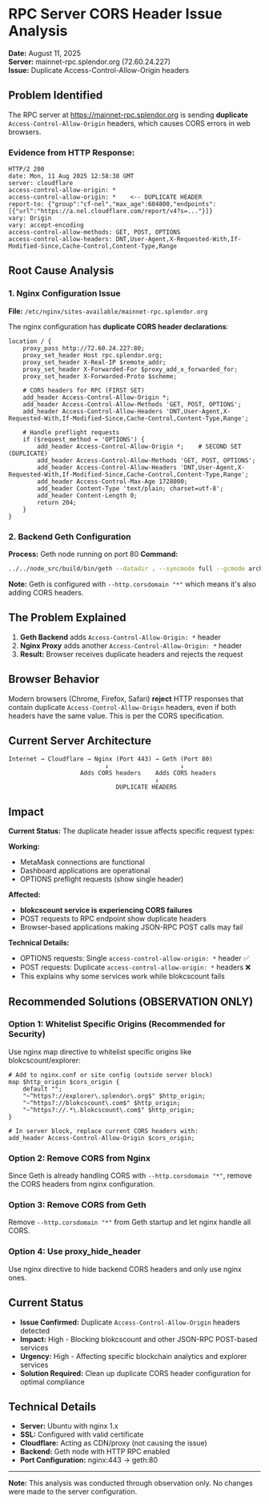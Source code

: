 # RPC Server CORS Header Issue Analysis
**Date:** August 11, 2025  
**Server:** mainnet-rpc.splendor.org (72.60.24.227)  
**Issue:** Duplicate Access-Control-Allow-Origin headers  

## Problem Identified

The RPC server at https://mainnet-rpc.splendor.org is sending **duplicate** `Access-Control-Allow-Origin` headers, which causes CORS errors in web browsers.

### Evidence from HTTP Response:
```
HTTP/2 200
date: Mon, 11 Aug 2025 12:58:38 GMT
server: cloudflare
access-control-allow-origin: *
access-control-allow-origin: *    <-- DUPLICATE HEADER
report-to: {"group":"cf-nel","max_age":604800,"endpoints":[{"url":"https://a.nel.cloudflare.com/report/v4?s=..."}]}
vary: Origin
vary: accept-encoding
access-control-allow-methods: GET, POST, OPTIONS
access-control-allow-headers: DNT,User-Agent,X-Requested-With,If-Modified-Since,Cache-Control,Content-Type,Range
```

## Root Cause Analysis

### 1. Nginx Configuration Issue
**File:** `/etc/nginx/sites-available/mainnet-rpc.splendor.org`

The nginx configuration has **duplicate CORS header declarations**:

```nginx
location / {
    proxy_pass http://72.60.24.227:80;
    proxy_set_header Host rpc.splendor.org;
    proxy_set_header X-Real-IP $remote_addr;
    proxy_set_header X-Forwarded-For $proxy_add_x_forwarded_for;
    proxy_set_header X-Forwarded-Proto $scheme;

    # CORS headers for RPC (FIRST SET)
    add_header Access-Control-Allow-Origin *;
    add_header Access-Control-Allow-Methods 'GET, POST, OPTIONS';
    add_header Access-Control-Allow-Headers 'DNT,User-Agent,X-Requested-With,If-Modified-Since,Cache-Control,Content-Type,Range';

    # Handle preflight requests
    if ($request_method = 'OPTIONS') {
        add_header Access-Control-Allow-Origin *;    # SECOND SET (DUPLICATE)
        add_header Access-Control-Allow-Methods 'GET, POST, OPTIONS';
        add_header Access-Control-Allow-Headers 'DNT,User-Agent,X-Requested-With,If-Modified-Since,Cache-Control,Content-Type,Range';
        add_header Access-Control-Max-Age 1728000;
        add_header Content-Type 'text/plain; charset=utf-8';
        add_header Content-Length 0;
        return 204;
    }
}
```

### 2. Backend Geth Configuration
**Process:** Geth node running on port 80
**Command:** 
```bash
../../node_src/build/bin/geth --datadir . --syncmode full --gcmode archive --http --http.addr 0.0.0.0 --http.port 80 --http.corsdomain "*" --http.vhosts "*" --ws --ws.addr 0.0.0.0 --ws.port 8545 --ws.origins "*" --http.api "admin,debug,web3,eth,txpool,personal,congress,miner,net" --networkid 2691 --bootnodes "enode://..." console
```

**Note:** Geth is configured with `--http.corsdomain "*"` which means it's also adding CORS headers.

## The Problem Explained

1. **Geth Backend** adds `Access-Control-Allow-Origin: *` header
2. **Nginx Proxy** adds another `Access-Control-Allow-Origin: *` header
3. **Result:** Browser receives duplicate headers and rejects the request

## Browser Behavior

Modern browsers (Chrome, Firefox, Safari) **reject** HTTP responses that contain duplicate `Access-Control-Allow-Origin` headers, even if both headers have the same value. This is per the CORS specification.

## Current Server Architecture

```
Internet → Cloudflare → Nginx (Port 443) → Geth (Port 80)
                           ↓                    ↓
                    Adds CORS headers    Adds CORS headers
                                         ↓
                              DUPLICATE HEADERS
```

## Impact

**Current Status:** The duplicate header issue affects specific request types:

**Working:**
- MetaMask connections are functional
- Dashboard applications are operational  
- OPTIONS preflight requests (show single header)

**Affected:**
- **blokcscount service is experiencing CORS failures**
- POST requests to RPC endpoint show duplicate headers
- Browser-based applications making JSON-RPC POST calls may fail

**Technical Details:**
- OPTIONS requests: Single `access-control-allow-origin: *` header ✅
- POST requests: Duplicate `access-control-allow-origin: *` headers ❌
- This explains why some services work while blokcscount fails

## Recommended Solutions (OBSERVATION ONLY)

### Option 1: Whitelist Specific Origins (Recommended for Security)
Use nginx map directive to whitelist specific origins like blokcscount/explorer:

```nginx
# Add to nginx.conf or site config (outside server block)
map $http_origin $cors_origin {
    default "";
    "~^https?://explorer\.splendor\.org$" $http_origin;
    "~^https?://blokcscount\.com$" $http_origin;
    "~^https?://.*\.blokcscount\.com$" $http_origin;
}

# In server block, replace current CORS headers with:
add_header Access-Control-Allow-Origin $cors_origin;
```

### Option 2: Remove CORS from Nginx
Since Geth is already handling CORS with `--http.corsdomain "*"`, remove the CORS headers from nginx configuration.

### Option 3: Remove CORS from Geth
Remove `--http.corsdomain "*"` from Geth startup and let nginx handle all CORS.

### Option 4: Use proxy_hide_header
Use nginx directive to hide backend CORS headers and only use nginx ones.

## Current Status

- **Issue Confirmed:** Duplicate `Access-Control-Allow-Origin` headers detected
- **Impact:** High - Blocking blokcscount and other JSON-RPC POST-based services
- **Urgency:** High - Affecting specific blockchain analytics and explorer services
- **Solution Required:** Clean up duplicate CORS header configuration for optimal compliance

## Technical Details

- **Server:** Ubuntu with nginx 1.x
- **SSL:** Configured with valid certificate
- **Cloudflare:** Acting as CDN/proxy (not causing the issue)
- **Backend:** Geth node with HTTP RPC enabled
- **Port Configuration:** nginx:443 → geth:80

---
**Note:** This analysis was conducted through observation only. No changes were made to the server configuration.

